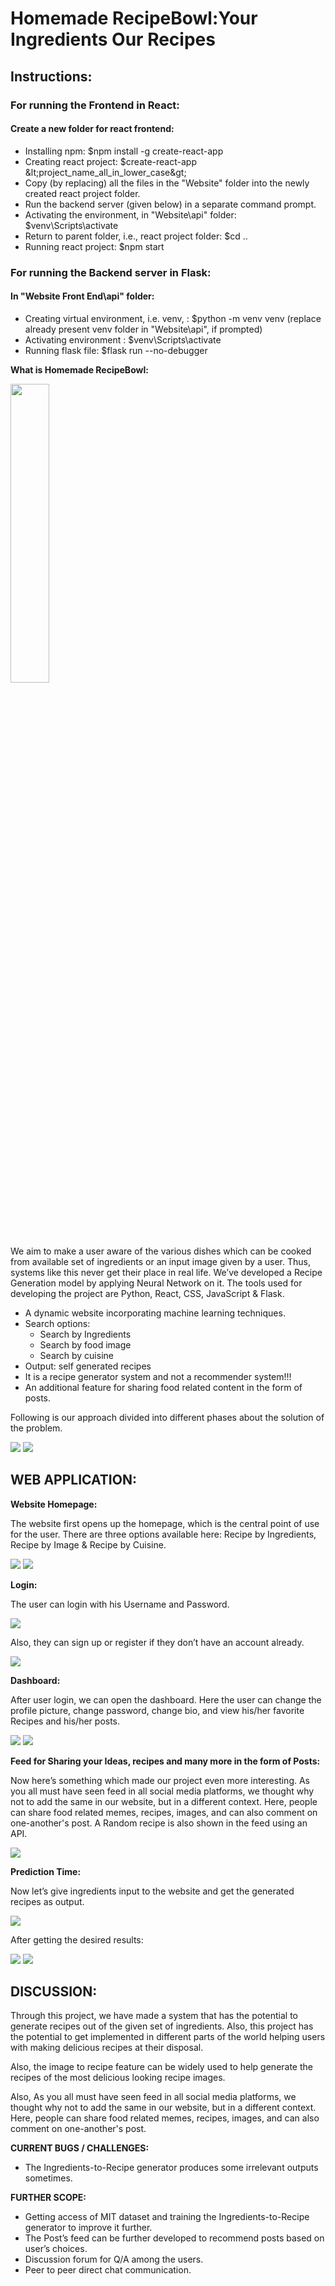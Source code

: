# Homemade RecipeBowl:Your Ingredients Our Recipes


## Instructions:

### For running the Frontend in React:

#### Create a **new folder** for react frontend:

- Installing npm: $npm install -g create-react-app
- Creating react project: $create-react-app \&lt;project\_name\_all\_in\_lower\_case\&gt;
- Copy (by replacing) all the files in the &quot;Website&quot; folder into the newly created react project folder.
- Run the backend server (given below) in a separate command prompt.
- Activating the environment, in &quot;Website\api&quot; folder: $venv\Scripts\activate
- Return to parent folder, i.e., react project folder: $cd ..
- Running react project: $npm start

### For running the Backend server in Flask:

#### In **&quot;Website Front End\api&quot;** folder:

- Creating virtual environment, i.e. venv, : $python -m venv venv (replace already present venv folder in &quot;Website\api&quot;, if prompted)
- Activating environment : $venv\Scripts\activate
- Running flask file: $flask run --no-debugger


**What is Homemade RecipeBowl:**

<img src="https://github.com/ankitgoyal0301/Homemade-RecipeBowl-Your-Ingredients-Our-Recipes/blob/master/Documentation/Images/Homemade-Recipebowl.png" width="35%" height="35%">

We aim to make a user aware of the various dishes which can be cooked from available set of ingredients or an input image given by a user.
Thus, systems like this never get their place in real life. We’ve developed a Recipe Generation model by applying Neural Network on it. The tools used for developing the project are Python, React, CSS, JavaScript & Flask.
- A dynamic website incorporating machine learning techniques.
- Search options:
  - Search by Ingredients
  - Search by food image
  - Search by cuisine
- Output: self generated recipes
- It is a recipe generator system and not a recommender system!!!
- An additional feature for sharing food related content in the form of posts.


Following is our approach divided into different phases about the solution of the problem.

<img src="https://github.com/ankitgoyal0301/Homemade-RecipeBowl-Your-Ingredients-Our-Recipes/blob/master/Documentation/Images/Workflow.PNG">

<img src="https://github.com/ankitgoyal0301/Homemade-RecipeBowl-Your-Ingredients-Our-Recipes/blob/master/Documentation/Images/Flow%20chart%201.png">

## WEB APPLICATION:

**Website Homepage:**

The website first opens up the homepage, which is the central point of use for the user. There are three options available here: Recipe by Ingredients, Recipe by Image & Recipe by Cuisine.

<img src="https://github.com/ankitgoyal0301/Homemade-RecipeBowl-Your-Ingredients-Our-Recipes/blob/master/Documentation/Images/Homepage1.png">
<img src="https://github.com/ankitgoyal0301/Homemade-RecipeBowl-Your-Ingredients-Our-Recipes/blob/master/Documentation/Images/Homepage2.png">

**Login:**

The user can login with his Username and Password.

<img src="https://github.com/ankitgoyal0301/Homemade-RecipeBowl-Your-Ingredients-Our-Recipes/blob/master/Documentation/Images/login1.png">

Also, they can sign up or register if they don’t have an account already.

<img src="https://github.com/ankitgoyal0301/Homemade-RecipeBowl-Your-Ingredients-Our-Recipes/blob/master/Documentation/Images/login2.png">

**Dashboard:**

After user login, we can open the dashboard. Here the user can change the profile picture, change password, change bio, and view his/her favorite Recipes and his/her posts.


<img src="https://github.com/ankitgoyal0301/Homemade-RecipeBowl-Your-Ingredients-Our-Recipes/blob/master/Documentation/Images/dashboard2.png">
<img src="https://github.com/ankitgoyal0301/Homemade-RecipeBowl-Your-Ingredients-Our-Recipes/blob/master/Documentation/Images/dashboard3.png">

**Feed for Sharing your Ideas, recipes and many more in the form of Posts:**

Now here’s something which made our project even more interesting. As you all must have seen feed in all social media platforms, we thought why not to add the same in our website, but in a different context. Here, people can share food related memes, recipes, images, and can also comment on one-another's post. A Random recipe is also shown in the feed using an API.


<img src="https://github.com/ankitgoyal0301/Homemade-RecipeBowl-Your-Ingredients-Our-Recipes/blob/master/Documentation/Images/feed2.png">

**Prediction Time:**

Now let’s give ingredients input to the website and get the generated recipes as output.

<img src="https://github.com/ankitgoyal0301/Homemade-RecipeBowl-Your-Ingredients-Our-Recipes/blob/master/Documentation/Images/prediction-time.png">

After getting the desired results:

<img src="https://github.com/ankitgoyal0301/Homemade-RecipeBowl-Your-Ingredients-Our-Recipes/blob/master/Documentation/Images/prediction-time2.png">
<img src="https://github.com/ankitgoyal0301/Homemade-RecipeBowl-Your-Ingredients-Our-Recipes/blob/master/Documentation/Images/prediction-time3.png">

## DISCUSSION:

Through this project, we have made a system that has the potential to generate recipes out of the given set of ingredients. Also, this project has the potential to get implemented in different parts of the world helping users with making delicious recipes at their disposal.

Also, the image to recipe feature can be widely used to help generate the recipes of the most delicious looking recipe images.

Also, As you all must have seen feed in all social media platforms, we thought why not to add the same in our website, but in a different context. Here, people can share food related memes, recipes, images, and can also comment on one-another's post.


**CURRENT BUGS / CHALLENGES:**

- The Ingredients-to-Recipe generator produces some irrelevant outputs sometimes.

**FURTHER SCOPE:**

- Getting access of MIT dataset and training the Ingredients-to-Recipe generator to improve it further.
- The Post’s feed can be further developed to recommend posts based on user’s choices.
- Discussion forum for Q/A among the users.
- Peer to peer direct chat communication.
